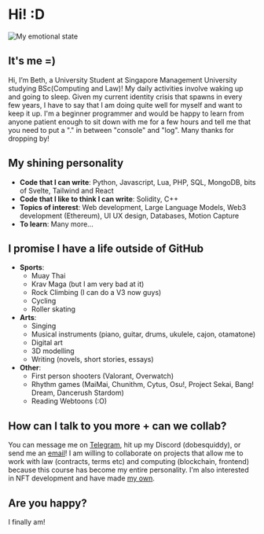 # Hi! :D
![My emotional state](https://external-preview.redd.it/H-vxRPlTiQ5ZhplXvUARgkbzc01EwumZCHsj0WPv1to.jpg?width=640&crop=smart&auto=webp&s=a231a882015041aeceac9f47057ac83cdd2ce692 "Literally me")

## It's me =)
Hi, I’m Beth, a University Student at Singapore Management University studying BSc(Computing and Law)! My daily activities involve waking up and going to sleep. Given my current identity crisis that spawns in every few years, I have to say that I am doing quite well for myself and want to keep it up. I'm a beginner programmer and would be happy to learn from anyone patient enough to sit down with me for a few hours and tell me that you need to put a "." in between "console" and "log". Many thanks for dropping by!

## My shining personality
* **Code that I can write**: Python, Javascript, Lua, PHP, SQL, MongoDB, bits of Svelte, Tailwind and React
* **Code that I like to think I can write**: Solidity, C++
* **Topics of interest**: Web development, Large Language Models, Web3 development (Ethereum), UI UX design, Databases, Motion Capture
* **To learn**: Many more...

## I promise I have a life outside of GitHub
* **Sports**: 
  * Muay Thai
  * Krav Maga (but I am very bad at it)
  * Rock Climbing (I can do a V3 now guys)
  * Cycling
  * Roller skating
* **Arts**:
  * Singing
  * Musical instruments (piano, guitar, drums, ukulele, cajon, otamatone)
  * Digital art
  * 3D modelling
  * Writing (novels, short stories, essays)
* **Other**: 
  * First person shooters (Valorant, Overwatch)
  * Rhythm games (MaiMai, Chunithm, Cytus, Osu!, Project Sekai, Bang! Dream, Dancerush Stardom)
  * Reading Webtoons (:O)

## How can I talk to you more + can we collab?
You can message me on [Telegram](https://t.me/dobesquiddy), hit up my Discord (dobesquiddy), or send me an [email](huitingloke@gmail.com)! I am willing to collaborate on projects that allow me to work with law (contracts, terms etc) and computing (blockchain, frontend) because this course has become my entire personality. I'm also interested in NFT development and have made [my own](https://opensea.io/collection/sadblobs).

## Are you happy?
I finally am!

<!---
huitingloke/huitingloke is a ✨ special ✨ repository because its `README.md` (this file) appears on your GitHub profile.
You can click the Preview link to take a look at your changes.
--->

